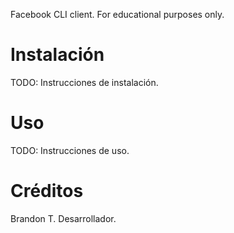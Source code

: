 Facebook CLI client. For educational purposes only.

# Instalación

TODO: Instrucciones de instalación.

# Uso

TODO: Instrucciones de uso.

# Créditos

Brandon T. Desarrollador.
